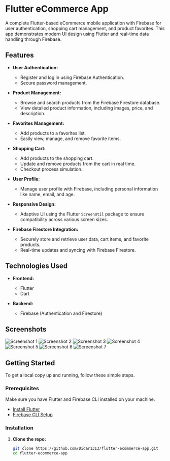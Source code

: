 # Flutter eCommerce App

A complete Flutter-based eCommerce mobile application with Firebase for user authentication, shopping cart management, and product favorites. This app demonstrates modern UI design using Flutter and real-time data handling through Firebase.

## Features

- **User Authentication:**
  - Register and log in using Firebase Authentication.
  - Secure password management.

- **Product Management:**
  - Browse and search products from the Firebase Firestore database.
  - View detailed product information, including images, price, and description.

- **Favorites Management:**
  - Add products to a favorites list.
  - Easily view, manage, and remove favorite items.

- **Shopping Cart:**
  - Add products to the shopping cart.
  - Update and remove products from the cart in real time.
  - Checkout process simulation.

- **User Profile:**
  - Manage user profile with Firebase, including personal information like name, email, and age.

- **Responsive Design:**
  - Adaptive UI using the Flutter `ScreenUtil` package to ensure compatibility across various screen sizes.

- **Firebase Firestore Integration:**
  - Securely store and retrieve user data, cart items, and favorite products.
  - Real-time updates and syncing with Firebase Firestore.

## Technologies Used

- **Frontend:**
  - Flutter
  - Dart

- **Backend:**
  - Firebase (Authentication and Firestore)

## Screenshots

![Screenshot 1](https://github.com/user-attachments/assets/58724a26-4e09-4065-8531-9badcb729a47)
![Screenshot 2](https://github.com/user-attachments/assets/0036c167-edde-4c94-be3a-f6909f5d0077)
![Screenshot 3](https://github.com/user-attachments/assets/aa132014-d9c1-4f4e-bc6d-7380f47399b9)
![Screenshot 4](https://github.com/user-attachments/assets/7a0ad741-eaee-4060-b1ea-6a91842cbf08)
![Screenshot 5](https://github.com/user-attachments/assets/14f991b4-6d04-44dd-80ff-21af14efd3e5)
![Screenshot 6](https://github.com/user-attachments/assets/057d26d6-fb1a-41a5-8ac9-1e3aaa469782)
![Screenshot 7](https://github.com/user-attachments/assets/cfc8b80e-14ea-474b-8e87-2d46c07a2404)

## Getting Started

To get a local copy up and running, follow these simple steps.

### Prerequisites

Make sure you have Flutter and Firebase CLI installed on your machine.

- [Install Flutter](https://docs.flutter.dev/get-started/install)
- [Firebase CLI Setup](https://firebase.google.com/docs/cli)

### Installation

1. **Clone the repo:**

   ```bash
   git clone https://github.com/Didar1313/flutter-ecommerce-app.git
   cd flutter-ecommerce-app
